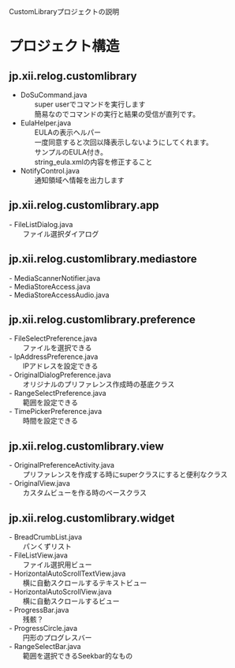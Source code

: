 CustomLibraryプロジェクトの説明


# プロジェクト構造 #

## jp.xii.relog.customlibrary ##
- DoSuCommand.java<br>
　　super userでコマンドを実行します<br>
　　簡易なのでコマンドの実行と結果の受信が直列です。<br>
- EulaHelper.java<br>
　　EULAの表示ヘルパー<br>
　　一度同意すると次回以降表示しないようにしてくれます。<br>
　　サンプルのEULA付き。<br>
　　string_eula.xmlの内容を修正すること<br>
- NotifyControl.java<br>
　　通知領域へ情報を出力します<br>

<h2>jp.xii.relog.customlibrary.app</h2>
- FileListDialog.java<br>
　　ファイル選択ダイアログ<br>

<h2>jp.xii.relog.customlibrary.mediastore</h2>
- MediaScannerNotifier.java<br>
- MediaStoreAccess.java<br>
- MediaStoreAccessAudio.java<br>

<h2>jp.xii.relog.customlibrary.preference</h2>
- FileSelectPreference.java<br>
　　ファイルを選択できる<br>
- IpAddressPreference.java<br>
　　IPアドレスを設定できる<br>
- OriginalDialogPreference.java<br>
　　オリジナルのプリファレンス作成時の基底クラス<br>
- RangeSelectPreference.java<br>
　　範囲を設定できる<br>
- TimePickerPreference.java<br>
　　時間を設定できる<br>

<h2>jp.xii.relog.customlibrary.view</h2>
- OriginalPreferenceActivity.java<br>
　　プリファレンスを作成する時にsuperクラスにすると便利なクラス<br>
- OriginalView.java<br>
　　カスタムビューを作る時のベースクラス<br>

<h2>jp.xii.relog.customlibrary.widget</h2>
- BreadCrumbList.java<br>
　　パンくずリスト<br>
- FileListView.java<br>
　　ファイル選択用ビュー<br>
- HorizontalAutoScrollTextView.java<br>
　　横に自動スクロールするテキストビュー<br>
- HorizontalAutoScrollView.java<br>
　　横に自動スクロールするビュー<br>
- ProgressBar.java<br>
　　残骸？<br>
- ProgressCircle.java<br>
　　円形のプログレスバー<br>
- RangeSelectBar.java<br>
　　範囲を選択できるSeekbar的なもの<br>